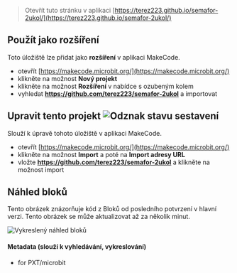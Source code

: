 
> Otevřít tuto stránku v aplikaci [https://terez223.github.io/semafor-2ukol/](https://terez223.github.io/semafor-2ukol/)

## Použít jako rozšíření

Toto úložiště lze přidat jako **rozšíření** v aplikaci MakeCode.

* otevřít [https://makecode.microbit.org/](https://makecode.microbit.org/)
* klikněte na možnost **Nový projekt**
* klikněte na možnost **Rozšíření** v nabídce s ozubeným kolem
* vyhledat **https://github.com/terez223/semafor-2ukol** a importovat

## Upravit tento projekt ![Odznak stavu sestavení](https://github.com/terez223/semafor-2ukol/workflows/MakeCode/badge.svg)

Slouží k úpravě tohoto úložiště v aplikaci MakeCode.

* otevřít [https://makecode.microbit.org/](https://makecode.microbit.org/)
* klikněte na možnost **Import** a poté na **Import adresy URL**
* vložte **https://github.com/terez223/semafor-2ukol** a klikněte na možnost import

## Náhled bloků

Tento obrázek znázorňuje kód z Bloků od posledního potvrzení v hlavní verzi.
Tento obrázek se může aktualizovat až za několik minut.

![Vykreslený náhled bloků](https://github.com/terez223/semafor-2ukol/raw/master/.github/makecode/blocks.png)

#### Metadata (slouží k vyhledávání, vykreslování)

* for PXT/microbit
<script src="https://makecode.com/gh-pages-embed.js"></script><script>makeCodeRender("{{ site.makecode.home_url }}", "{{ site.github.owner_name }}/{{ site.github.repository_name }}");</script>
